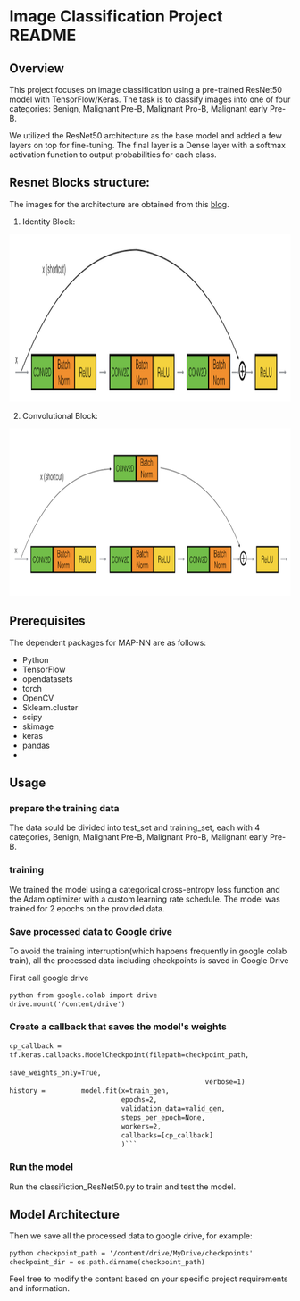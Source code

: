 # Image Classification Project README

## Overview
This project focuses on image classification using a pre-trained ResNet50 model with TensorFlow/Keras. The task is to classify images into one of four categories: Benign, Malignant Pre-B, Malignant Pro-B, Malignant early Pre-B.

We utilized the ResNet50 architecture as the base model and added a few layers on top for fine-tuning. The final layer is a Dense layer with a softmax activation function to output probabilities for each class.



## Resnet Blocks structure:

The images for the architecture are obtained from this [blog](https://towardsdatascience.com/understanding-and-coding-a-resnet-in-keras-446d7ff84d33).

1. Identity Block:

<img src="images/identity_block.png" style="width:800px;height:300px;">

2. Convolutional Block:

<img src="images/convolutional_block.png" style="width:800px;height:300px;">

## Prerequisites
The dependent packages for MAP-NN are as follows:

* Python
* TensorFlow 
* opendatasets
* torch
* OpenCV
* Sklearn.cluster
* scipy
* skimage
* keras
* pandas
* 

## Usage
### prepare the training data
The data sould be divided into test_set and training_set, each with 4 categories, Benign, Malignant Pre-B, Malignant Pro-B, Malignant early Pre-B.

### training
We trained the model using a categorical cross-entropy loss function and the Adam optimizer with a custom learning rate schedule. The model was trained for 2 epochs on the provided data.


### Save processed data to Google drive 
To avoid the training interruption(which happens frequently in google colab train), all the processed data including checkpoints is saved in Google Drive

First call google drive 

```
python from google.colab import drive
drive.mount('/content/drive')
```
### Create a callback that saves the model's weights
```
cp_callback = tf.keras.callbacks.ModelCheckpoint(filepath=checkpoint_path,
                                                 save_weights_only=True,
                                                 verbose=1)
history =         model.fit(x=train_gen,
                            epochs=2,
                            validation_data=valid_gen,
                            steps_per_epoch=None,
                            workers=2,
                            callbacks=[cp_callback]
                            )```
```
### Run the model
Run the classifiction_ResNet50.py to train and test the model.



## Model Architecture

Then we save all the processed data to google drive, for example:

```
python checkpoint_path = '/content/drive/MyDrive/checkpoints'
checkpoint_dir = os.path.dirname(checkpoint_path)
```


Feel free to modify the content based on your specific project requirements and information.